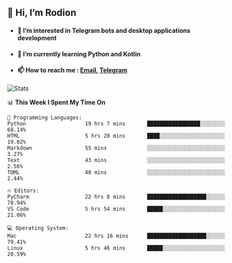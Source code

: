## 👋 Hi, I’m Rodion
- #### 👀 I’m interested in Telegram bots and desktop applications development
- #### 🌱 I’m currently learning Python and Kotlin
- #### 📫 How to reach me : [Email](mailto:me@lavn.ml), [Telegram](https://t.me/fast_geek)

![Stats](https://github-readme-stats.vercel.app/api?username=fast-geek&show_icons=true&theme=react&hide=issues&count_private=true&layout=compact)


<!--START_SECTION:waka-->
📊 **This Week I Spent My Time On** 

```text
💬 Programming Languages: 
Python                   19 hrs 7 mins       █████████████████░░░░░░░░   68.14% 
HTML                     5 hrs 20 mins       ████░░░░░░░░░░░░░░░░░░░░░   19.02% 
Markdown                 55 mins             ░░░░░░░░░░░░░░░░░░░░░░░░░   3.27% 
Text                     43 mins             ░░░░░░░░░░░░░░░░░░░░░░░░░   2.56% 
TOML                     40 mins             ░░░░░░░░░░░░░░░░░░░░░░░░░   2.44%

🔥 Editors: 
PyCharm                  22 hrs 8 mins       ███████████████████░░░░░░   78.94% 
VS Code                  5 hrs 54 mins       █████░░░░░░░░░░░░░░░░░░░░   21.06%

💻 Operating System: 
Mac                      22 hrs 16 mins      ███████████████████░░░░░░   79.41% 
Linux                    5 hrs 46 mins       █████░░░░░░░░░░░░░░░░░░░░   20.59%

```


<!--END_SECTION:waka-->
